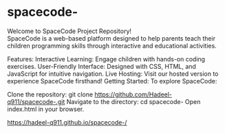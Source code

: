 # spacecode-
Welcome to SpaceCode Project Repository!              
SpaceCode is a web-based platform designed to help parents teach their children programming skills through interactive and educational activities.

Features:
Interactive Learning: Engage children with hands-on coding exercises.
User-Friendly Interface: Designed with CSS, HTML, and JavaScript for intuitive navigation.
Live Hosting: Visit our hosted version to experience SpaceCode firsthand!
Getting Started:
To explore SpaceCode:

Clone the repository: git clone https://github.com/Hadeel-q911/spacecode-.git
Navigate to the directory: cd spacecode-
Open index.html in your browser.




https://hadeel-q911.github.io/spacecode-/



